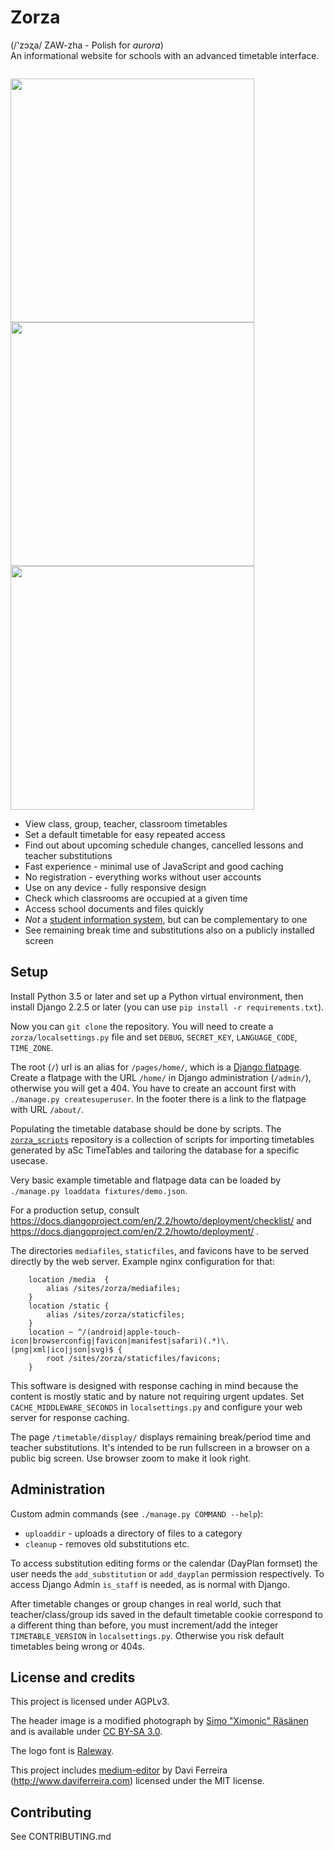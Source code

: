 # Zorza
(/'zɔʐa/ ZAW-zha - Polish for *aurora*)  
An informational website for schools with an advanced timetable interface.

<p style="float: left">
<img src="https://user-images.githubusercontent.com/35867657/50306538-c6940500-048d-11e9-92c7-30e17ef75930.png" height="390px">
<img src="https://user-images.githubusercontent.com/35867657/50116506-4a59b180-0242-11e9-8762-03b7207a20dc.png" height="390px">
<img src="https://user-images.githubusercontent.com/35867657/50116513-4e85cf00-0242-11e9-8049-800552640229.png" height="390px">
</p>

* View class, group, teacher, classroom timetables
* Set a default timetable for easy repeated access
* Find out about upcoming schedule changes, cancelled lessons and teacher substitutions
* Fast experience - minimal use of JavaScript and good caching
* No registration - everything works without user accounts
* Use on any device - fully responsive design
* Check which classrooms are occupied at a given time
* Access school documents and files quickly
* *Not* a [student information system](https://en.wikipedia.org/wiki/Student_information_system), but can be complementary to one
* See remaining break time and substitutions also on a publicly installed screen

## Setup
Install Python 3.5 or later and set up a Python virtual environment, then
install Django 2.2.5 or later (you can use `pip install -r requirements.txt`).

Now you can `git clone` the repository.
You will need to create a `zorza/localsettings.py` file and set `DEBUG`,
`SECRET_KEY`, `LANGUAGE_CODE`, `TIME_ZONE`.

The root (`/`) url is an alias for `/pages/home/`, which is a [Django flatpage](https://docs.djangoproject.com/en/2.2/ref/contrib/flatpages/). Create a flatpage with the URL `/home/` in Django administration (`/admin/`), otherwise you will get a 404. You have to create an account first with `./manage.py createsuperuser`.
In the footer there is a link to the flatpage with URL `/about/`.

Populating the timetable database should be done by scripts. The [`zorza_scripts`](https://github.com/zorzalo3/zorza_scripts) repository is a collection of scripts for importing timetables generated by aSc TimeTables and tailoring the database for a specific usecase.

Very basic example timetable and flatpage data can be loaded by `./manage.py loaddata fixtures/demo.json`.

For a production setup, consult
https://docs.djangoproject.com/en/2.2/howto/deployment/checklist/
and
https://docs.djangoproject.com/en/2.2/howto/deployment/
.

The directories `mediafiles`, `staticfiles`, and favicons have to be served directly by the web server. Example nginx configuration for that:

```
	location /media  {
		alias /sites/zorza/mediafiles;
	}
	location /static {
		alias /sites/zorza/staticfiles;
	}
	location ~ ^/(android|apple-touch-icon|browserconfig|favicon|manifest|safari)(.*)\.(png|xml|ico|json|svg)$ {
		root /sites/zorza/staticfiles/favicons;
	}
```

This software is designed with response caching in mind because the content is mostly static and by nature not requiring urgent updates. Set `CACHE_MIDDLEWARE_SECONDS` in `localsettings.py` and configure your web server for response caching.

The page `/timetable/display/` displays remaining break/period time and teacher substitutions. It's intended to be run fullscreen in a browser on a public big screen.
Use browser zoom to make it look right.

## Administration
Custom admin commands (see `./manage.py COMMAND --help`):
* `uploaddir` - uploads a directory of files to a category
* `cleanup` - removes old substitutions etc.

To access substitution editing forms or the calendar (DayPlan formset) the user needs the `add_substitution` or `add_dayplan` permission respectively.
To access Django Admin `is_staff` is needed, as is normal with Django.

After timetable changes or group changes in real world, such that teacher/class/group ids saved in the default timetable cookie correspond to a different thing than before, you must increment/add the integer `TIMETABLE_VERSION` in `localsettings.py`. Otherwise you risk default timetables being wrong or 404s.

## License and credits
This project is licensed under AGPLv3.

The header image is a modified photograph by [Simo "Ximonic" Räsänen](https://commons.wikimedia.org/wiki/File:Aurora_borealis_above_Lyngenfjorden,_2012_March.jpg) and is available under [CC BY-SA 3.0](https://creativecommons.org/licenses/by-sa/3.0/deed.en).

The logo font is [Raleway](https://github.com/impallari/Raleway/).

This project includes [medium-editor](https://github.com/yabwe/medium-editor/) by Davi Ferreira (http://www.daviferreira.com) licensed under the MIT license.

## Contributing
See CONTRIBUTING.md
